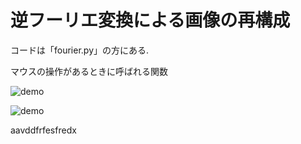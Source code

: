 # 逆フーリエ変換による画像の再構成

コードは「fourier.py」の方にある.

マウスの操作があるときに呼ばれる関数

![demo](https://raw.github.com/wiki/oki-tomohiro/naga-tomohiro/images/fourier_image3.gif)

![demo](https://raw.github.com/wiki/oki-tomohiro/naga-tomohiro/images/heartrate.gif)

aavddfrfesfredx